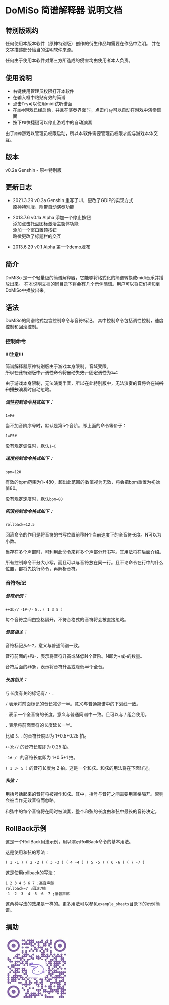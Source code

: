 DoMiSo 简谱解释器 说明文档
==================

特别版规约
------------------
任何使用本版本软件（原神特别版）创作的衍生作品均需要在作品中注明。
并在文字描述部分恰当的注明软件来源。

任何由于使用本软件对第三方所造成的侵害均由使用者本人负责。

使用说明
------------------
- 右键使用管理员权限打开本软件
- 在输入框中粘贴有效的简谱
- 点击`Try`可以使用midi试听谱面
- 在`原神`游戏已经启动，并且在演奏界面时，点击`Play`可以自动在游戏中演奏谱面
- 按下`F8`快捷键可以停止游戏中的自动演奏

由于`原神`游戏以管理员权限启动，所以本软件需要管理员权限才能与游戏本体交互。


版本
------------------
v0.2a Genshin - 原神特别版

更新日志
------------------
- 2021.3.29 v0.2a Genshin
重写了UI，更改了GDIP的实现方式  
原神特别版，附带自动演奏功能

- 2013.7.6 v0.1a Alpha 
添加一个停止按钮  
添加点击托盘图标激活主窗体功能  
添加一个窗口置顶按钮  
略微更改了标题栏的交互

- 2013.6.29 v0.1 Alpha
第一个demo发布

简介
------------------
DoMiSo 是一个轻量级的简谱解释器，它能够将格式化的简谱转换成midi音乐并播放出来。
在本说明文档的同目录下将会有几个示例简谱。用户可以将它们拷贝到DoMiSo中播放出来。

语法
------------------
DoMiSo的简谱格式包含控制命令与音符标记。
其中控制命令包括调性控制，速度控制和回滚控制。

### 控制命令 ###

#### !!!注意!!!
简谱解释器原神特别版由于游戏本身限制，音域受限。  
~~所以在此特别版中，调性命令将自动失效，固定调性为`1=C`~~

由于游戏本身限制，无法演奏半音，所以在此特别版中，无法演奏的音将会在~~试听和播放~~演奏时自动忽略。

##### 调性控制命令格式如下：

`1=F#`

当不加音阶序号时，默认是第5个音阶。即上面的命令等价于：

`1=F5#`

没有规定调性时，默认`1=C`

##### 速度控制命令格式如下：

`bpm=120`

有效的bpm范围为1~480，超出此范围的数值视为无效，将会把bpm重置为初始值80。

没有规定速度时，默认`bpm=80`

##### 回滚控制命令格式如下：

`rollback=12.5`

回滚命令的作用是将音符的书写位置前移N个当前速度下的全音符长度。N可以为小数。

当存在多个声部时，可利用此命令来将多个声部分开书写。其用法将在后面介绍。

所有控制命令不分大小写，而且可以与音符放在同一行。且不论命令在行中的什么位置，都将先执行命令，再解析音符。

### 音符标记 ###

##### 音符示例： #####

`++3b//` `-1#-/-` `5..` `( 1 3 5 )`

每个音符之间由空格隔开，不符合格式的音符将会被直接忽略。

##### 音高相关： #####

音符标记从`0~7`，意义与普通简谱一致。

音符前面的`+`和`-`，表示将音符升高或降低N个音阶。N即为+或-的数量。

音符后面的`#`和`b`，表示将音符升高或降低半个全音。

##### 长度相关： #####

与长度有关的标记有`/` `-` `.`

`/` 表示将前面标记的音长减少一半。意义与普通简谱中的下划线一致。

`-` 表示一个全音符的长度。意义与普通简谱中一致。且可以与 / 组合使用。

`.` 表示将前面音符的长度延长一半。

比如 `5..` 的音符长度即为 1+0.5+0.25 拍。

`++3b//` 的音符长度即为 0.25 拍。

`-1#-/-` 的音符长度即为 1+0.5+1 拍。

`( 1 3- 5 )` 的音符长度为 2 拍。这是一个和弦。和弦的用法将在下面详述。

##### 和弦： #####
用括号括起来的音符将被视作和弦。其中，括号与音符之间需要用空格隔开。否则会被当作无效音符而忽略。

和弦中的每个音符将在同时被演奏，整个和弦的长度由和弦中最长的音符决定。

RollBack示例
------------------
这是一个RollBack用法示例，用以演示RollBack命令的基本用法。

这是使用和弦的写法：

    ( 1 -1 ) ( 2 -2 ) ( 3 -3 ) ( 4 -4 ) ( 5 -5 ) ( 6 -6 ) ( 7 -7 )

这是使用rollback的写法：

    1 2 3 4 5 6 7 ;高音声部
    rollback=7 ;回滚7拍
    -1 -2 -3 -4 -5 -6 -7 ;低音声部

这两种写法的效果是一样的。更多用法可以参见`example_sheets`目录下的示例简谱。

捐助
------------------
![](assets/afdian.webp)

